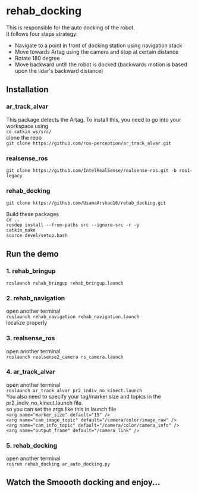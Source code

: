 # rehab_docking
This is responsible for the auto docking of the robot.\
It follows four steps strategy:
* Navigate to a point in front of docking station using navigation stack
* Move towards Artag using the camera and stop at certain distance
* Rotate 180 degree
* Move backward untill the robot is docked (backwards motion is based upon the lidar's backward distance)

## Installation
### ar_track_alvar
This package detects the Artag. To install this, you need to go into your workspace using\
```cd catkin_ws/src/```\
clone the repo\
```git clone https://github.com/ros-perception/ar_track_alvar.git```
### realsense_ros
```git clone https://github.com/IntelRealSense/realsense-ros.git -b ros1-legacy```
### rehab_docking
```git clone https://github.com/UsamaArshad16/rehab_docking.git```

Build these packages\
```cd ..```\
```rosdep install --from-paths src --ignore-src -r -y```\
```catkin_make```\
```source devel/setup.bash```

## Run the demo
### 1. rehab_bringup
```roslaunch rehab_bringup rehab_bringup.launch```
### 2. rehab_navigation
open another terminal\
```roslaunch rehab_navigation rehab_navigation.launch```\
localize properly
### 3. realsense_ros
open another terminal\
```roslaunch realsense2_camera rs_camera.launch```
### 4. ar_track_alvar
open another terminal\
```roslaunch ar_track_alvar pr2_indiv_no_kinect.launch```\
You also need to specify your tag/marker size and topics in the pr2_indiv_no_kinect.launch file.\
so you can set the args like this in launch file\
	```<arg name="marker_size" default="15" />```\
	```<arg name="cam_image_topic" default="/camera/color/image_raw" />```\
	```<arg name="cam_info_topic" default="/camera/color/camera_info" />```\
	```<arg name="output_frame" default="/camera_link" />```

### 5. rehab_docking
open another terminal\
```rosrun rehab_docking ar_auto_docking.py```

## Watch the Smoooth docking and enjoy...
